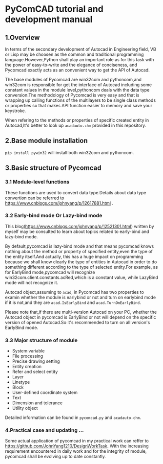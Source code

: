 
# PyComCAD tutorial and development manual

## 1.Overview

   In terms of the secondary development of Autocad in Engineering field, VB or Lisp may be choosen as the common and traditional programming language.However,Python shall play an important role as for this task with the power of easy-to-write and the elegance of conciseness, and Pycomcad exactly acts as an convenient way to get the API of Autocad.
    
   The base modules of Pycomcad are win32com and pythoncom,and win32com is responsible for get the interface of Autocad including some constant values in the module level,pythoncom deals with the data type conversion.The methodology of Pycomcad is very easy and that is wrapping up calling functions of the multilayers to be single class methods or properties so that makes API function easier to memory and save your keystroke.
    
   When refering to the methods or properties of specific created entity in Autocad,It's better to look up `acadauto.chm` provided in this repository.

## 2.Base module installation

`pip install pywin32` will install both win32com and pythoncom.

## 3.Basic structure of Pycomcad

### 3.1 Module-level functions

These functions are used to convert data type.Details about data type convertion can be referred to https://www.cnblogs.com/johnyang/p/12617881.html .

### 3.2 Early-bind mode Or Lazy-bind mode

This blog(https://www.cnblogs.com/johnyang/p/12521301.html) written by myself may be consulted to learn about topics related to early-bind and lazy-bind mode.

By default,pycomcad is lazy-bind mode and that means pycomcad knows nothing about the method or property of specified entity,even the type of the entity itself.And actually, this has a huge impact on programming because we shall know clearly the type of entities in Autocad in order to do something different according to the type of selected entity.For example, as for EarlyBind mode,pycomcad will recognize win32com.client.constants.acRed,which is a constant value, while LazyBind mode will not recognize it.

Autocad object,assuming to `acad`, in Pycomcad has two properties to examin whether the module is earlybind or not and turn on earlybind mode if it is not,and they are `acad.IsEarlyBind` and `acad.TurnOnEarlyBind`.

Please note that,if there are multi-version Autocad on your PC, whether the Autocad object in pycomcad is EarlyBind or not will depend on the specific version of opened Autocad.So it's recommended to turn on all version's EarlyBind mode.

### 3.3 Major structure of module

* System variable
* File processing
* Precise drawing setting
* Entity creation
* Refer and select entity
* Layer
* Linetype
* Block 
* User-defined coordinate system
* Text
* Dimension and tolerance
* Utility object

Detailed information can be found in `pycomcad.py` and `acadauto.chm`.

### 4.Practical case and updating ...

Some actual application of pycomcad in my practical work can reffer to https://github.com/JohnYang1210/DesignWorkTask. With the increasing requirement encountered in daily work and for the integrity of module, pycomcad shall be evolving up to date constantly.


```python

```
